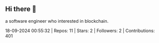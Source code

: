 ## Hi there 👋
a software engineer who interested in blockchain.
<!--START_SECTION:github_stats-->
18-09-2024 00:55:32 | Repos: 11 | Stars: 2 | Followers: 2 | Contributions: 401
<!--END_SECTION:github_stats-->
